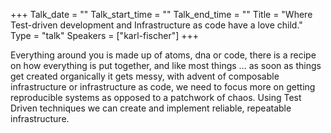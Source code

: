 +++
Talk_date = ""
Talk_start_time = ""
Talk_end_time = ""
Title = "Where Test-driven development and Infrastructure as code have a love child."
Type = "talk"
Speakers = ["karl-fischer"]
+++

Everything around you is made up of atoms, dna or code, there is a recipe on how everything is put together, and like most things ... as soon as things get created organically it gets messy, with advent of composable infrastructure or infrastructure as code, we need to focus more on getting reproducible systems as opposed to a patchwork of chaos.
Using Test Driven techniques we can create and implement reliable, repeatable infrastructure.
